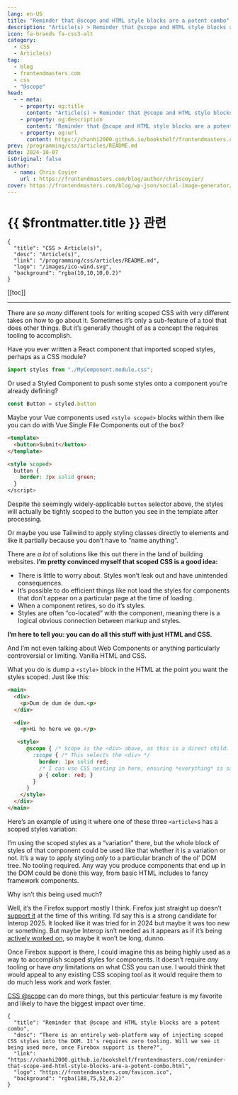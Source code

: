 ```yaml
---
lang: en-US
title: "Reminder that @scope and HTML style blocks are a potent combo"
description: "Article(s) > Reminder that @scope and HTML style blocks are a potent combo"
icon: fa-brands fa-css3-alt
category:
  - CSS
  - Article(s)
tag:
  - blog
  - frontendmasters.com
  - css
  - "@scope"
head:
  - - meta:
    - property: og:title
      content: "Article(s) > Reminder that @scope and HTML style blocks are a potent combo"
    - property: og:description
      content: "Reminder that @scope and HTML style blocks are a potent combo"
    - property: og:url
      content: https://chanhi2000.github.io/bookshelf/frontendmasters.com/reminder-that-scope-and-html-style-blocks-are-a-potent-combo.html
prev: /programming/css/articles/README.md
date: 2024-10-07
isOriginal: false
author:
  - name: Chris Coyier
    url : https://frontendmasters.com/blog/author/chriscoyier/
cover: https://frontendmasters.com/blog/wp-json/social-image-generator/v1/image/4121
---
```


# {{ $frontmatter.title }} 관련

```component VPCard
{
  "title": "CSS > Article(s)",
  "desc": "Article(s)",
  "link": "/programming/css/articles/README.md",
  "logo": "/images/ico-wind.svg",
  "background": "rgba(10,10,10,0.2)"
}
```

[[toc]]

---

<SiteInfo
  name="Reminder that @scope and HTML style blocks are a potent combo"
  desc="There is an entirely web-platform way of injecting scoped CSS styles into the DOM. It's requires zero tooling. Will we see it being used more, once Firebox support is there?"
  url="https://frontendmasters.com/blog/reminder-that-scope-and-html-style-blocks-are-a-potent-combo/"
  logo="https://frontendmasters.com/favicon.ico"
  preview="https://frontendmasters.com/blog/wp-json/social-image-generator/v1/image/4121"/>

There are *so many* different tools for writing scoped CSS with very different takes on how to go about it. Sometimes it’s only a sub-feature of a tool that does other things. But it’s generally thought of as a concept the requires tooling to accomplish.

Have you ever written a React component that imported scoped styles, perhaps as a CSS module?

```js
import styles from "./MyComponent.module.css";
```

Or used a Styled Component to push some styles onto a component you’re already defining?

```js
const Button = styled.button
```

Maybe your Vue components used `<style scoped>` blocks within them like you can do with Vue Single File Components out of the box?

```html
<template>
  <button>Submit</button>
</template>

<style scoped> 
  button {
    border: 3px solid green;
  }
</script>
```

Despite the seemingly widely-applicable `button` selector above, the styles will actually be tightly scoped to the button you see in the template after processing.

Or maybe you use Tailwind to apply styling classes directly to elements and like it partially because you don’t have to “name anything”.

There are *a lot* of solutions like this out there in the land of building websites. **I’m pretty convinced myself that scoped CSS is a good idea:**

- There is little to worry about. Styles won’t leak out and have unintended consequences.
- It’s possible to do efficient things like not load the styles for components that don’t appear on a particular page at the time of loading.
- When a component retires, so do it’s styles.
- Styles are often “co-located” with the component, meaning there is a logical obvious connection between markup and styles.

**I’m here to tell you: you can do all this stuff with just HTML and CSS.**

And I’m not even talking about Web Components or anything particularly controversial or limiting. Vanilla HTML and CSS.

What you do is dump a `<style>` block in the HTML at the point you want the styles scoped. Just like this:

```html
<main>
  <div>
    <p>Dum de dum de dum.<p>
  </div>

  <div>
    <p>Hi ho here we go.</p>

   <style>
      @scope { /* Scope is the <div> above, as this is a direct child. */
        :scope { /* This selects the <div> */
          border: 1px solid red;
          /* I can use CSS nesting in here, ensuring *everything* is safely scoped */
          p { color: red; }
        }
      } 
    </style>
  </div>
</main>
```

Here’s an example of using it where one of these three `<article>`s has a scoped styles variation:

<CodePen
  user="chriscoyier"
  slug-hash="poMbRmG"
  title="Using Scope"
  :default-tab="['css','result']"
  :theme="$isDarkmode ? 'dark': 'light'"/>

I’m using the scoped styles as a “variation” there, but the whole block of styles of that component could be used like that whether it is a variation or not. It’s a way to apply styling *only* to a particular branch of the ol’ DOM tree. No tooling required. Any way you produce components that end up in the DOM could be done this way, from basic HTML includes to fancy framework components.

Why isn’t this being used much?

Well, it’s the Firefox support mostly I think. Firefox just straight up doesn’t [<FontIcon icon="fas fa-globe"/>support it](https://caniuse.com/css-cascade-scope) at the time of this writing. I’d say this is a strong candidate for Interop 2025. It looked like it was tried for in 2024 but maybe it was too new or something. But maybe Interop isn’t needed as it appears as if it’s being [<FontIcon icon="fa-brands fa-firefox"/>actively worked on](https://bugzilla.mozilla.org/show_bug.cgi?id=1830512), so maybe it won’t be long, dunno.

Once Firebox support is there, I could imagine this as being highly used as a way to accomplish scoped styles for components. It doesn’t require *any* tooling or have *any* limitations on what CSS you can use. I would think that would appeal to any existing CSS scoping tool as it would require them to do much less work and work faster.

[<FontIcon icon="fa-brands fa-firefox"/>CSS @scope](https://developer.mozilla.org/en-US/docs/Web/CSS/@scope) can do more things, but this particular feature is my favorite and likely to have the biggest impact over time.

<!-- TODO: add ARTICLE CARD -->
```component VPCard
{
  "title": "Reminder that @scope and HTML style blocks are a potent combo",
  "desc": "There is an entirely web-platform way of injecting scoped CSS styles into the DOM. It's requires zero tooling. Will we see it being used more, once Firebox support is there?",
  "link": "https://chanhi2000.github.io/bookshelf/frontendmasters.com/reminder-that-scope-and-html-style-blocks-are-a-potent-combo.html",
  "logo": "https://frontendmasters.com/favicon.ico",
  "background": "rgba(188,75,52,0.2)"
}
```
